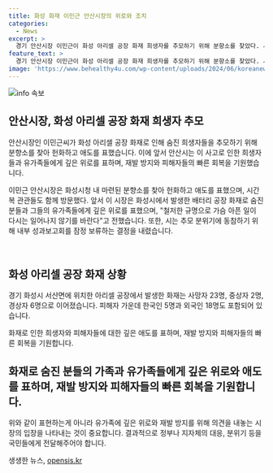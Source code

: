 ```yaml
---
title: 화성 화재 이민근 안산시장의 위로와 조치
categories:
  - News
excerpt: >
  경기 안산시장 이민근이 화성 아리셀 공장 화재 희생자를 추모하기 위해 분향소를 찾았다. 시장은 가슴 아픈 일이 다시는 일어나지 않기를 바란다며 유족들에 위로를 표했고, 시는 성과보고회를 보류하기로 결정했다. 화재로 31명 사망, 부상자 8명 발생.
feature_text: >
  경기 안산시장 이민근이 화성 아리셀 공장 화재 희생자를 추모하기 위해 분향소를 찾았다. 시장은 가슴 아픈 일이 다시는 일어나지 않기를 바란다며 유족들에 위로를 표했고, 시는 성과보고회를 보류하기로 결정했다. 화재로 31명 사망, 부상자 8명 발생.
image: 'https://www.behealthy4u.com/wp-content/uploads/2024/06/koreanews.jpg'
---
```


<p><img src="https://www.behealthy4u.com/wp-content/uploads/2024/06/koreanews.jpg" alt="info 속보" /></p>

<h2 data-ke-size="size26">안산시장, 화성 아리셀 공장 화재 희생자 추모</h2>

<p>안산시장인 이민근씨가 화성 아리셀 공장 화재로 인해 숨진 희생자들을 추모하기 위해 분향소를 찾아 헌화하고 애도를 표했습니다. 이에 앞서 안산시는 이 사고로 인한 희생자들과 유가족들에게 깊은 위로를 표하며, 재발 방지와 피해자들의 빠른 회복을 기원했습니다.</p>

<p data-ke-size="size16">이민근 안산시장은 화성시청 내 마련된 분향소를 찾아 헌화하고 애도를 표했으며, 시간복 관관들도 함께 방문했다. 앞서 이 시장은 화성시에서 발생한 배터리 공장 화재로 숨진 분들과 그들의 유가족들에게 깊은 위로를 표했으며, "철저한 규명으로 가슴 아픈 일이 다시는 일어나지 않기를 바란다"고 전했습니다. 또한, 시는 추모 분위기에 동참하기 위해 내부 성과보고회를 잠정 보류하는 결정을 내렸습니다.</p>

<p data-ke-size="size16">&nbsp;</p>

<h2 data-ke-size="size26">화성 아리셀 공장 화재 상황</h2>

<p>경기 화성시 서산면에 위치한 아리셀 공장에서 발생한 화재는 사망자 23명, 중상자 2명, 경상자 6명으로 이어졌습니다. 피해자 가운데 한국인 5명과 외국인 18명도 포함되어 있습니다.</p>

<p data-ke-size="size16">화재로 인한 희생자와 피해자들에 대한 깊은 애도를 표하며, 재발 방지와 피해자들의 빠른 회복을 기원합니다.</p>

<h2 data-ke-size="size26">화재로 숨진 분들의 가족과 유가족들에게 깊은 위로와 애도를 표하며, 재발 방지와 피해자들의 빠른 회복을 기원합니다.</h2>

<p>위와 같이 표현하는게 아니라 유가족에 깊은 위로와 재발 방지를 위해 의견을 내놓는 시장의 입장을 나타내는 것이 중요합니다. 결과적으로 정부나 지자체의 대응, 분위기 등을 국민들에게 전달해주어야 합니다.</p>
생생한 뉴스, <a href="https://opensis.kr" rel="dofollow">opensis.kr</a>


